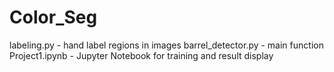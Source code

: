 # Color_Seg
labeling.py - hand label regions in images 
barrel_detector.py - main function
Project1.ipynb - Jupyter Notebook for training and result display
